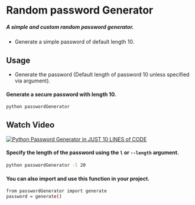 # Random password Generator

##### A simple and custom random password generator.

- Generate a simple password of default length 10.

## Usage

- Generate the password (Default length of password 10 unless specified via argument).

#### Generate a secure password with length 10.

```bash
python passwordGenerator
```

## Watch Video

[![Python Password Generator in JUST 10 LINES of CODE](https://img.youtube.com/vi/wTON4XIEpcc/hqdefault.jpg "Watch Video")](https://youtu.be/wTON4XIEpcc "Watch Video")

#### Specify the length of the password using the `l` or `--length` argument.

```bash
python passwordGenerator -l 20
```

#### You can also import and use this function in your project.

```bash
from passwordGenerator import generate
password = generate()
```
